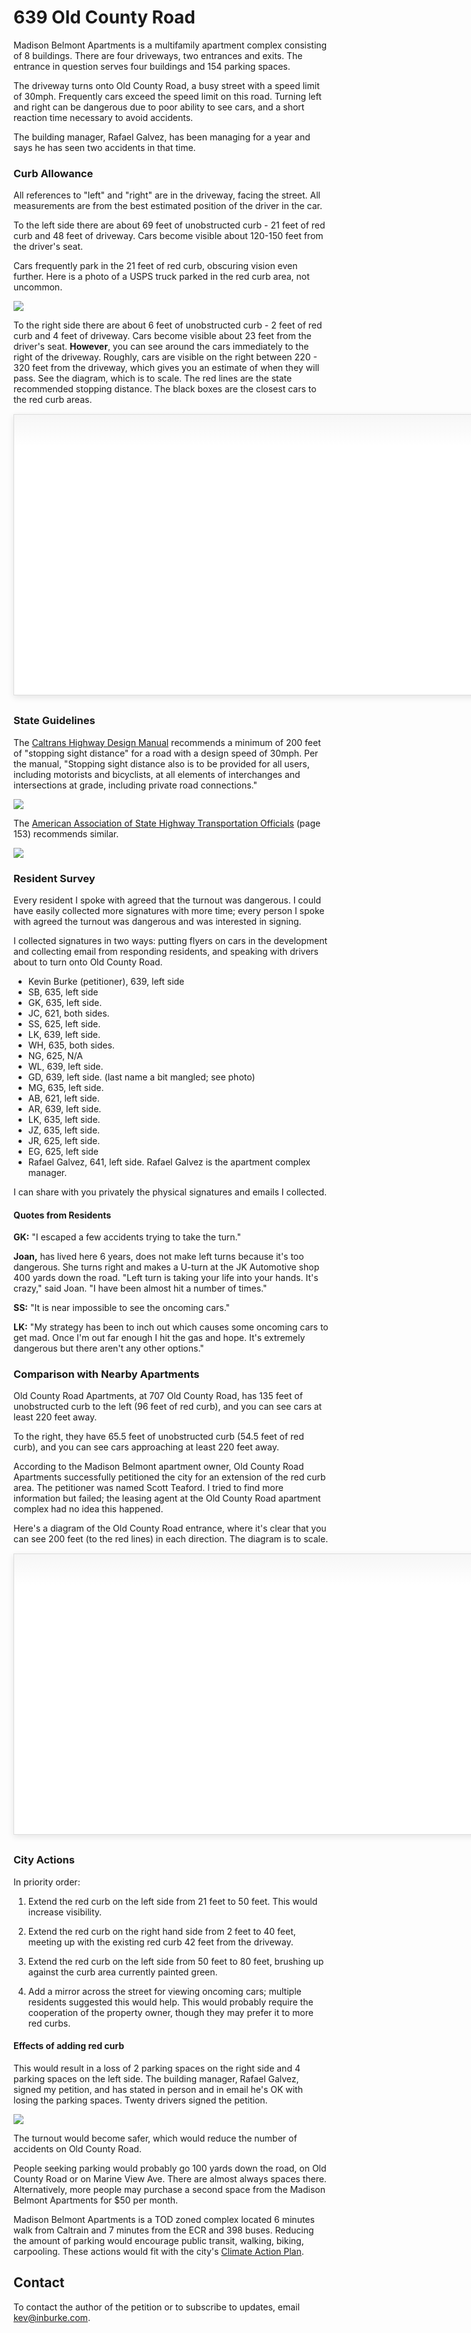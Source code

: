 <link href="https://cdn.rawgit.com/kevinburke/markdowncss/master/markdown.css"
rel="stylesheet" />
<script type="text/javascript" src="/static/jquery.min.js"></script>
<script type="text/javascript" src="/static/flot.min.js"></script>
<script type="text/javascript" src="/static/jquery-flot-dashes.js"></script>

<style>
.post-img {
  max-width: 800px;
  max-height: 600px;
}

.demo-placeholder {
  width: 100%;
  height: 100%;
  font-size: 14px;
  line-height: 1.2em;
}

.demo-container {
  box-sizing: border-box;
  width: 1000px;
  height: 450px;
  padding: 20px 15px 15px 15px;
  margin: 15px auto 30px auto;
  border: 1px solid #ddd;
  background: #fff;
  background: linear-gradient(#f6f6f6 0, #fff 50px);
  background: -o-linear-gradient(#f6f6f6 0, #fff 50px);
  background: -ms-linear-gradient(#f6f6f6 0, #fff 50px);
  background: -moz-linear-gradient(#f6f6f6 0, #fff 50px);
  background: -webkit-linear-gradient(#f6f6f6 0, #fff 50px);
  box-shadow: 0 3px 10px rgba(0,0,0,0.15);
  -o-box-shadow: 0 3px 10px rgba(0,0,0,0.1);
  -ms-box-shadow: 0 3px 10px rgba(0,0,0,0.1);
  -moz-box-shadow: 0 3px 10px rgba(0,0,0,0.1);
  -webkit-box-shadow: 0 3px 10px rgba(0,0,0,0.1);
}
</style>

# 639 Old County Road

Madison Belmont Apartments is a multifamily apartment complex consisting of 8
buildings. There are four driveways, two entrances and exits. The entrance in
question serves four buildings and 154 parking spaces.

The driveway turns onto Old County Road, a busy street with a speed limit of
30mph. Frequently cars exceed the speed limit on this road. Turning left and
right can be dangerous due to poor ability to see cars, and a short reaction
time necessary to avoid accidents.

The building manager, Rafael Galvez, has been managing for a year and says he
has seen two accidents in that time.

### Curb Allowance

All references to "left" and "right" are in the driveway, facing the street. All
measurements are from the best estimated position of the driver in the car.

To the left side there are about 69 feet of unobstructed curb - 21 feet of red
curb and 48 feet of driveway. Cars become visible about 120-150 feet from the
driver's seat.

Cars frequently park in the 21 feet of red curb, obscuring vision even further.
Here is a photo of a USPS truck parked in the red curb area, not uncommon.

<img class="post-img" src="/static/usps.jpg" />

To the right side there are about 6 feet of unobstructed curb - 2 feet of red
curb and 4 feet of driveway. Cars become visible about 23 feet from the driver's
seat. **However**, you can see around the cars immediately to the right of the
driveway. Roughly, cars are visible on the right between 220 - 320 feet from the
driveway, which gives you an estimate of when they will pass. See the diagram,
which is to scale. The red lines are the state recommended stopping distance.
The black boxes are the closest cars to the red curb areas.

<div class="demo-container">
  <div id="placeholder" class="demo-placeholder"></div>
</div>

### State Guidelines

The [Caltrans Highway Design Manual][caltrans] recommends a minimum of 200 feet
of "stopping sight distance" for a road with a design speed of 30mph. Per the
manual, "Stopping sight distance also is to be provided for all users, including
motorists and bicyclists, at all elements of interchanges and intersections at
grade, including private road connections."

<img class="post-img" src="/static/caltrans-stopping-distance.png" />

The [American Association of State Highway Transportation Officials][assocn]
(page 153) recommends similar.

<img class="post-img" src="/static/usdg-stopping-distance.png" />

[caltrans]: http://www.dot.ca.gov/design/manuals/hdm/chp0200.pdf
[assocn]: https://nacto.org/docs/usdg/geometric_design_highways_and_streets_aashto.pdf

### Resident Survey

Every resident I spoke with agreed that the turnout was dangerous. I could have
easily collected more signatures with more time; every person I spoke with
agreed the turnout was dangerous and was interested in signing.

I collected signatures in two ways: putting flyers on cars in the development
and collecting email from responding residents, and speaking with drivers about
to turn onto Old County Road.

- Kevin Burke (petitioner), 639, left side
- SB, 635, left side
- GK, 635, left side.
- JC, 621, both sides.
- SS, 625, left side.
- LK, 639, left side.
- WH, 635, both sides.
- NG, 625, N/A
- WL, 639, left side.
- GD, 639, left side. (last name a bit mangled; see photo)
- MG, 635, left side.
- AB, 621, left side.
- AR, 639, left side.
- LK, 635, left side.
- JZ, 635, left side.
- JR, 625, left side.
- EG, 625, left side
- Rafael Galvez, 641, left side. Rafael Galvez is the apartment complex manager.

I can share with you privately the physical signatures and emails I collected.

#### Quotes from Residents

**GK:** "I escaped a few accidents trying to take the turn."

**Joan,** has lived here 6 years, does not make left turns because it's too
dangerous. She turns right and makes a U-turn at the JK Automotive shop 400
yards down the road. "Left turn is taking your life into your hands. It's
crazy," said Joan. "I have been almost hit a number of times."

**SS:** "It is near impossible to see the oncoming cars."

**LK:** "My strategy has been to inch out which causes some
oncoming cars to get mad. Once I'm out far enough I hit the gas and hope. It's
extremely dangerous but there aren't any other options."

### Comparison with Nearby Apartments

Old County Road Apartments, at 707 Old County Road, has 135 feet of unobstructed
curb to the left (96 feet of red curb), and you can see cars at least 220 feet
away.

To the right, they have 65.5 feet of unobstructed curb (54.5 feet of red curb),
and you can see cars approaching at least 220 feet away.

According to the Madison Belmont apartment owner, Old County Road Apartments
successfully petitioned the city for an extension of the red curb area. The
petitioner was named Scott Teaford. I tried to find more information but failed;
the leasing agent at the Old County Road apartment complex had no idea this
happened.

Here's a diagram of the Old County Road entrance, where it's clear that you can
see 200 feet (to the red lines) in each direction. The diagram is to scale.

<div class="demo-container">
  <div id="placeholder-2" class="demo-placeholder"></div>
</div>

### City Actions

In priority order:

1) Extend the red curb on the left side from 21 feet to 50 feet. This would
increase visibility.

2) Extend the red curb on the right hand side from 2 feet to 40 feet, meeting up
with the existing red curb 42 feet from the driveway.

3) Extend the red curb on the left side from 50 feet to 80 feet, brushing up
against the curb area currently painted green.

4) Add a mirror across the street for viewing oncoming cars; multiple residents
suggested this would help. This would probably require the cooperation of the
property owner, though they may prefer it to more red curbs.

#### Effects of adding red curb

This would result in a loss of 2 parking spaces on the right side and 4 parking
spaces on the left side. The building manager, Rafael Galvez, signed my
petition, and has stated in person and in email he's OK with losing the parking
spaces. Twenty drivers signed the petition.

<img class="post-img" src="/static/rafael-galvez-email-img.png" />

The turnout would become safer, which would reduce the number of accidents on
Old County Road.

People seeking parking would probably go 100 yards down the road, on Old County
Road or on Marine View Ave. There are almost always spaces there. Alternatively,
more people may purchase a second space from the Madison Belmont Apartments for
$50 per month.

Madison Belmont Apartments is a TOD zoned complex located 6 minutes walk from
Caltrain and 7 minutes from the ECR and 398 buses. Reducing the amount of
parking would encourage public transit, walking, biking, carpooling. These
actions would fit with the city's [Climate Action Plan][cap].

[cap]: http://www.belmont.gov/city-hall/community-development/climate-action-plan#ad-image-0

## Contact

To contact the author of the petition or to subscribe to updates, email
[kev@inburke.com](mailto:kev@inburke.com).

<script type="text/javascript" src="/static/chart.js"></script>
<script type="text/javascript" src="/static/chart-safe.js"></script>
